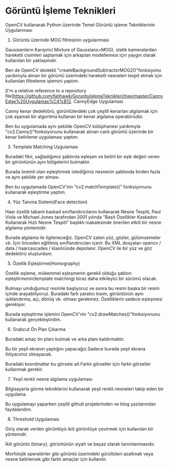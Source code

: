 # Görüntü İşleme Teknikleri

OpenCV kullanarak Python üzerinde Temel Görüntü işleme Tekniklerinin Uygulanması

1. Görüntü üzerinde MOG filtresinin uygulanması

Gaussianların Karışımı( Mixture of Gaussians=MOG), statik kameralardan hareketli cisimleri saptamak için arkaplan modellemesi için yaygın olarak kullanılan bir yaklaşımdır.

Ben de OpenCV destekli "createBackgroundSubtractorMOG2()"fonksiyonu yardımıyla alınan bir görüntü üzerindeki hareketli nesneleri tespit etmek için kullanılan filtreleme işlemini yaptım.

[I'm a relative reference to a repository file]https://github.com/fatihawk/GoruntuIslemeTeknikleri/tree/master/CannyEdge%20Uygulamas%C4%B12. CannyEdge Uygulaması

Canny kenar dedektörü, görüntülerdeki çok çeşitli kenarları algılamak için çok aşamalı bir algoritma kullanan bir kenar algılama operatörüdür.

Ben bu uygulamada aynı şekilde OpenCV kütüphanesi yardımıyla "cv2.Canny()"fonksiyonunu kullanarak alınan canlı görüntü üzerinde bir kenar belirleme uygulaması yaptım.

3. Template Matching Uygulaması

Buradaki fikir, sağladığımız şablonla eşleşen ve belirli bir eşik değeri veren bir görüntünün aynı bölgelerini bulmaktır.

Burada önemli olan eşleştirmek istediğimiz nesnenin şablonda birden fazla ve aynı şekilde yer alması.

Ben bu uygulamada OpenCV'nin "cv2.matchTemplate()" fonksiyonunu kullanarak eşleştirme yaptım.

4. Yüz Tanıma Sistemi(Face detection)

Haar özellik tabanlı kaskad sınıflandırıcılarını kullanarak Nesne Tespiti, Paul Viola ve Michael Jones tarafından 2001 yılında "Basit Özellikler Kaskadını Kullanarak Hızlı Nesne Tespiti" başlıklı makalesinde önerilen etkili bir nesne algılama yöntemidir.

Burada algılama ile ilgileneceğiz. OpenCV zaten yüz, gözler, gülümsemeler vb. İçin önceden eğitilmiş sınıflandırıcıları içerir. Bu XML dosyaları opencv / data / haarcascades / klasöründe depolanır. OpenCV ile bir yüz ve göz dedektörü oluşturdum.

5. Özellik Eşleştirme(Homography)

Özellik eşleme, mükemmel eşleşmenin gerekli olduğu şablon eşleştirmenin(template matching) biraz daha etkileyici bir sürümü olacak.

Bulmayı umduğumuz resimle başlıyoruz ve sonra bu resmi başka bir resim içinde arayabiliyoruz. Buradaki fark yaratıcı kısım, görüntünün aynı ışıklandırma, açı, dönüş vb. olması gerekmez. Özelliklerin sadece eşleşmesi gerekiyor.

Burada eşleştirme işlemini OpenCV'nin "cv2.drawMatches()"fonksiyonunu kullanarak gerçekleştirdim.

6. Grabcut Ön Plan Çıkarma

Buradaki amaç ön planı bulmak ve arka planı kaldırmaktır.

Bu bir yeşil ekranın yaptığını yapacağız.Sadece burada yeşil ekrana ihtiyacımız olmayacak.

Buradaki koordinatlar bu görsele ait.Farklı görseller için farklı görseller kullanmak gerekir.

7. Yeşil renkli nesne algılama uygulaması

Bilgisayarla görme tekniklerini kullanarak yeşil renkli nesneleri takip eden bir uygulama.

Bu uygulamayı yaparken çeşitli github projelerinden ve blog yazılarından faydalandım.

8. Threshold Uygulaması

Giriş olarak verilen görüntüyü ikili görüntüye çevirmek için kullanılan bir yöntemdir.

İkili görüntü (binary), görüntünün siyah ve beyaz olarak tanımlanmasıdır.

Morfolojik operatörler gibi görüntü üzerindeki gürültüleri azaltmak veya nesne belirlemek gibi farklı amaçlar için kullanılır.


















